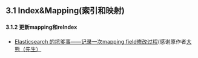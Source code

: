 
## 3.1 Index&Mapping(索引和映射) 

#### 3.1.2 更新mapping和reIndex
* [Elasticsearch 的坑爹事——记录一次mapping field修改过程](http://www.cnblogs.com/Creator/p/3722408.html)(感谢原作者[大熊（先生）](http://home.cnblogs.com/u/Creator/)
